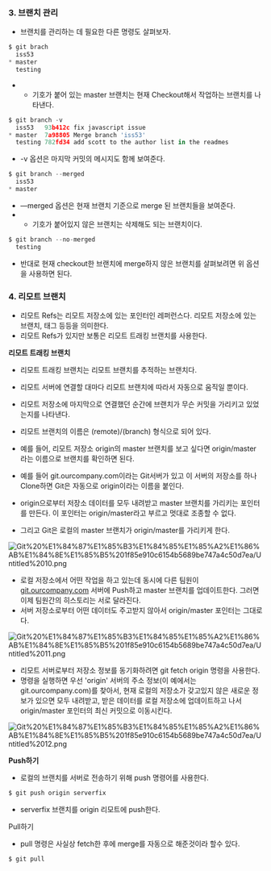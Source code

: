 ### 3. 브랜치 관리

- 브랜치를 관리하는 데 필요한 다른 명령도 살펴보자.

```jsx
$ git brach
  iss53
* master
  testing
```

- * 기호가 붙어 있는 master 브랜치는 현재 Checkout해서 작업하는 브랜치를 나타낸다.

```jsx
$ git branch -v
  iss53   93b412c fix javascript issue
* master  7a98805 Merge branch 'iss53'
  testing 782fd34 add scott to the author list in the readmes
```

- -v 옵션은 마지막 커밋의 메시지도 함께 보여준다.

```jsx
$ git branch --merged
  iss53
* master
```

- —merged 옵션은 현재 브랜치 기준으로 merge 된 브랜치들을 보여준다.
- * 기호가 붙어있지 않은 브랜치는 삭제해도 되는 브랜치이다.

```jsx
$ git branch --no-merged
  testing
```

- 반대로 현재 checkout한 브랜치에 merge하지 않은 브랜치를 살펴보려면 위 옵션을 사용하면 된다.

### 4. 리모트 브랜치

- 리모트 Refs는 리모트 저장소에 있는 포인터인 레퍼런스다. 리모트 저장소에 있는 브랜치, 태그 등등을 의미한다.
- 리모트 Refs가 있지만 보통은 리모트 트래킹 브랜치를 사용한다.

**리모트 트래킹 브랜치**

- 리모트 트래킹 브랜치는 리모트 브랜치를 추적하는 브랜치다.
- 리모트 서버에 연결할 대마다 리모트 브랜치에 따라서 자동으로 움직일 뿐이다.
- 리모트 저장소에 마지막으로 연결했던 순간에 브랜치가 무슨 커밋을 가리키고 있었는지를 나타낸다.
- 리모트 브랜치의 이름은 (remote)/(branch) 형식으로 되어 있다.
- 예를 들어, 리모트 저장소 origin의 master 브랜치를 보고 싶다면 origin/master라는 이름으로 브랜치를 확인하면 된다.

- 예를 들어 git.ourcompany.com이라는 Git서버가 있고 이 서버의 저장소를 하나 Clone하면 Git은 자동으로 origin이라는 이름을 붙인다.
- origin으로부터 저장소 데이터를 모두 내려받고 master 브랜치를 가리키는 포인터를 만든다. 이 포인터는 origin/master라고 부르고 멋대로 조종할 수 없다.
- 그리고 Git은 로컬의 master 브랜치가 origin/master를 가리키게 한다.

![Git%20%E1%84%87%E1%85%B3%E1%84%85%E1%85%A2%E1%86%AB%E1%84%8E%E1%85%B5%201f85e910c6154b5689be747a4c50d7ea/Untitled%2010.png](Git%20%E1%84%87%E1%85%B3%E1%84%85%E1%85%A2%E1%86%AB%E1%84%8E%E1%85%B5%201f85e910c6154b5689be747a4c50d7ea/Untitled%2010.png)

- 로컬 저장소에서 어떤 작업을 하고 있는데 동시에 다른 팀원이 [git.ourcompany.com](http://git.ourcompany.com) 서버에 Push하고 master 브랜치를 업데이트한다. 그러면 이제 팀원간의 히스토리는 서로 달라진다.
- 서버 저장소로부터 어떤 데이터도 주고받지 않아서 origin/master 포인터는 그대로다.

![Git%20%E1%84%87%E1%85%B3%E1%84%85%E1%85%A2%E1%86%AB%E1%84%8E%E1%85%B5%201f85e910c6154b5689be747a4c50d7ea/Untitled%2011.png](Git%20%E1%84%87%E1%85%B3%E1%84%85%E1%85%A2%E1%86%AB%E1%84%8E%E1%85%B5%201f85e910c6154b5689be747a4c50d7ea/Untitled%2011.png)

- 리모트 서버로부터 저장소 정보를 동기화하려면 git fetch origin 명령을 사용한다.
- 명령을 실행하면 우선 'origin' 서버의 주소 정보(이 예에서는 git.ourcompany.com)를 찾아서, 현재 로컬의 저장소가 갖고있지 않은 새로운 정보가 있으면 모두 내려받고, 받은 데이터를 로컬 저장소에 업데이트하고 나서 origin/master 포인터의 최신 커밋으로 이동시킨다.

![Git%20%E1%84%87%E1%85%B3%E1%84%85%E1%85%A2%E1%86%AB%E1%84%8E%E1%85%B5%201f85e910c6154b5689be747a4c50d7ea/Untitled%2012.png](Git%20%E1%84%87%E1%85%B3%E1%84%85%E1%85%A2%E1%86%AB%E1%84%8E%E1%85%B5%201f85e910c6154b5689be747a4c50d7ea/Untitled%2012.png)

**Push하기**

- 로컬의 브랜치를 서버로 전송하기 위해 push 명령어를 사용한다.

```jsx
$ git push origin serverfix
```

- serverfix 브랜치를 origin 리모트에 push한다.

Pull하기

- pull 명령은 사실상 fetch한 후에 merge를 자동으로 해준것이라 할수 있다.

```jsx
$ git pull 
```

